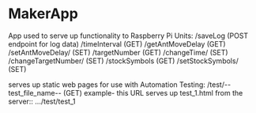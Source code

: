 # MakerApp

App used to serve up functionality to Raspberry Pi Units:
/saveLog (POST endpoint for log data)
/timeInterval (GET)
/getAntMoveDelay (GET)
/setAntMoveDelay/<delay> (SET)
/targetNumber (GET)
/changeTime/<timeThreeDigitsTwoDecimals> (SET)
/changeTargetNumber/<num> (SET)
/stockSymbols (GET)
/setStockSymbols/<newStocks> (SET)

serves up static web pages for use with Automation Testing:
/test/--test_file_name-- (GET) example- this URL serves up test_1.html from the server:: .../test/test_1 
